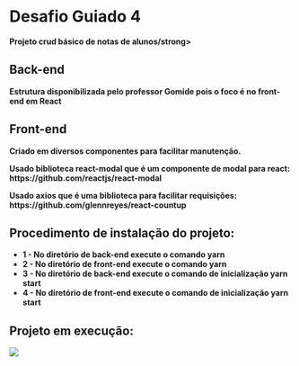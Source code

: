 <h1>Desafio Guiado 4</h1>
<p>
  <strong>Projeto crud básico de notas de alunos/strong>
</p>

<h2>Back-end</h2>
<p>
  Estrutura disponibilizada pelo professor Gomide pois o foco é no front-end em React
</p>

<h2>Front-end</h2>
<p>Criado em diversos componentes para facilitar manutenção.</p>
<p>
  Usado biblioteca react-modal que é um componente de modal para react:
  <href>https://github.com/reactjs/react-modal</href>
</p>
<p>
  Usado axios que é uma biblioteca para facilitar requisições:
  <href>https://github.com/glennreyes/react-countup</href>
</p>

<h2>Procedimento de instalação do projeto:</h2>
<ul>
  <li>1 - No diretório de back-end execute o comando <strong>yarn</strong></li>
  <li>2 - No diretório de front-end execute o comando <strong>yarn</strong></li>
  <li>3 - No diretório de back-end execute o comando de inicialização <strong>yarn start</strong></li>
  <li>4 - No diretório de front-end execute o comando de inicialização <strong>yarn start</strong></li>
</ul>

<h2>Projeto em execução:</h2>
<img
  src="https://user-images.githubusercontent.com/31490903/85908087-0efe5280-b7ea-11ea-90f8-f448f05fe5de.gif"
/>
